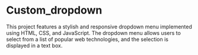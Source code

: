 # Custom_dropdown
This project features a stylish and responsive dropdown menu implemented using HTML, CSS, and JavaScript. The dropdown menu allows users to select from a list of popular web technologies, and the selection is displayed in a text box.
